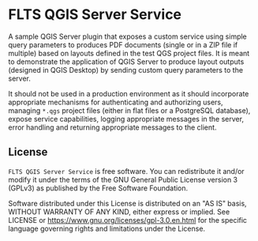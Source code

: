 # FLTS QGIS Server Service
A sample QGIS Server plugin that exposes a custom service using simple query parameters to 
produces PDF documents (single or in a ZIP file if multiple) based on layouts defined in the test QGS project files. It  is meant to demonstrate the application of QGIS Server to produce layout outputs (designed in QGIS Desktop) 
by sending custom query parameters to the server. 

It should not be used in a production environment as it should incorporate appropriate mechanisms for authenticating and 
authorizing users, managing `*.qgs` project files (either in flat files or a PostgreSQL database), expose service capabilities, logging appropriate messages in the server, error handling and 
returning appropriate messages to the client.

## License
`FLTS QGIS Server Service` is free software. You can redistribute it and/or modify it under the terms of the GNU General 
Public License version 3 (GPLv3) as published by the Free Software Foundation. 

Software distributed under this 
License is distributed on an "AS IS" basis, WITHOUT WARRANTY OF ANY KIND, either express or implied. See LICENSE 
or https://www.gnu.org/licenses/gpl-3.0.en.html for the specific language governing rights and limitations under the License.
